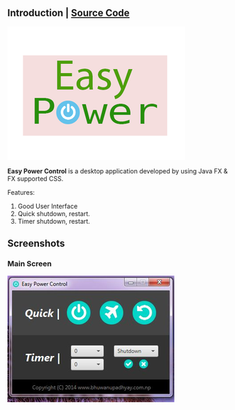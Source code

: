 ## Introduction | [<i class="fa fa-github"></i> Source Code](https://github.com/devbhuwan/easy-power-control)
![](easy_power_control_icon.png) 

**Easy Power Control** is a desktop application developed by using Java FX & FX supported CSS. 

Features:

1. Good User Interface
2. Quick shutdown, restart.
3. Timer shutdown, restart.

## Screenshots

### Main Screen
![](easy_power_control.jpg)
